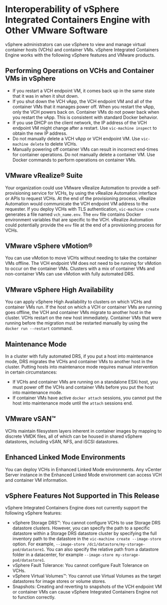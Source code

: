 # Interoperability of vSphere Integrated Containers Engine with Other VMware Software
vSphere administrators can use vSphere to view and manage virtual container hosts (VCHs) and container VMs. vSphere Integrated Containers Engine works with the following vSphere features and VMware products. 

## Performing Operations on VCHs and Container VMs in vSphere ##

- If you restart a VCH endpoint VM, it comes back up in the same state that it was in when it shut down. 
- If you shut down the VCH vApp, the VCH endpoint VM and all of the container VMs that it manages power off. When you restart the vApp, only the VCH powers back on. Container VMs do not power back when you restart the vApp. This is consistent with standard Docker behavior.
- If you use DHCP on the client network, the IP address of the VCH endpoint VM might change after a restart. Use `vic-machine inspect` to obtain the new IP address.
- Do not manually delete a VCH vApp or VCH endpoint VM. Use `vic-machine delete` to delete VCHs.
- Manually powering off container VMs can result in incorrect end-times for container operations. Do not manually delete a container VM. Use Docker commands to perform operations on container VMs.

## VMware vRealize&reg; Suite 
Your organization could use VMware vRealize Automation to provide a self-provisioning service  for VCHs, by using the vRealize Automation interface or APIs to request VCHs. At the end of the provisioning process, vRealize Automation would communicate the VCH endpoint VM address to the requester. If you deploy VCHs with TLS authentication, `vic-machine create` generates a file named `vch_name.env`. The `env` file contains Docker environment variables that are specific to the VCH. vRealize Automation could potentially provide the `env` file at the end of a provisioning process for VCHs.

## VMware vSphere vMotion&reg;  

You can use vMotion to move VCHs without needing to take the container VMs offline. The VCH endpoint VM does not need to be running for vMotion to occur on the container VMs. Clusters with a mix of container VMs and non-container VMs can use vMotion with fully automated DRS. 

## VMware vSphere High Availability ##

You can apply vSphere High Availability to clusters on which VCHs and container VMs run. If the host on which a VCH or container VMs are running goes offline, the VCH and container VMs migrate to another host in the cluster. VCHs restart on the new host immediately. Container VMs that were running before the migration must be restarted manually by using the `docker run --restart` command.

## Maintenance Mode ##

In a cluster with fully automated DRS, if you put a host into maintenance mode, DRS migrates the VCHs and container VMs to another host in the cluster. Putting hosts into maintenance mode requires manual intervention in certain circumstances:

- If VCHs and container VMs are running on a standalone ESXi host, you must power off the VCHs and container VMs before you put the host into maintenance mode.
- If container VMs have active `docker attach` sessions, you cannot put the host into maintenance mode until the `attach` sessions end. 

## VMware vSAN&trade;
VCHs maintain filesystem layers inherent in container images by mapping to discrete VMDK files, all of which can be housed in shared vSphere datastores, including vSAN, NFS, and iSCSI datastores.

## Enhanced Linked Mode Environments
You can deploy VCHs in Enhanced Linked Mode environments. Any vCenter Server instance in the Enhanced Linked Mode environment can access VCH and container VM information.

## vSphere Features Not Supported in This Release
vSphere Integrated Containers Engine does not currently support the following vSphere features:

- vSphere Storage DRS&trade;: You cannot configure VCHs to use Storage DRS datastore clusters. However, you can specify the path to a specific datastore within a Storage DRS datastore cluster by specifying the full inventory path to the datastore in the `vic-machine create --image-store` option. For example, `--image-store /dc1/datastore/my-storage-pod/datastore1`. You can also specify the relative path from a datastore folder in a datacenter, for example `--image-store my-storage-pod/datastore1`.
- vSphere Fault Tolerance: You cannot configure Fault Tolerance on VCHs.
- vSphere Virtual Volumes&trade;: You cannot use Virtual Volumes as the target datastores for image stores or volume stores.
- Snapshots: Creating and reverting to snapshots of the VCH endpoint VM or container VMs can cause vSphere Integrated Containers Engine not to function correctly.